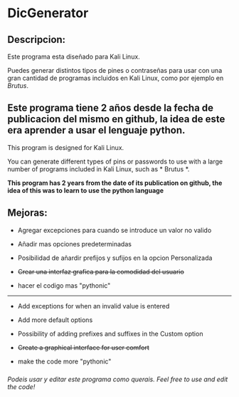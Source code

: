 # DicGenerator																		                                        		
## Descripcion: 		

Este programa esta diseñado para Kali Linux.

Puedes generar distintos tipos de pines o contraseñas para usar con una gran cantidad de programas incluidos en Kali Linux, como por ejemplo en *Brutus*.                     

Este programa tiene 2 años desde la fecha de publicacion del mismo en github, la idea de este era aprender a usar el lenguaje python.	   
------
This program is designed for Kali Linux.

You can generate different types of pins or passwords to use with a large number of programs included in Kali Linux, such as * Brutus *.

**This program has 2 years from the date of its publication on github, the idea of this was to learn to use the python language**

## Mejoras:	

+ Agregar excepciones para cuando se introduce un valor no valido

+ Añadir mas opciones predeterminadas

+ Posibilidad de añardir prefijos y sufijos en la opcion Personalizada

+ ~~Crear una interfaz grafica para la comodidad del usuario~~

+ hacer el codigo mas "pythonic"
------
+ Add exceptions for when an invalid value is entered

+ Add more default options

+ Possibility of adding prefixes and suffixes in the Custom option

+ ~~Create a graphical interface for user comfort~~

+ make the code more "pythonic"


###

*Podeis usar y editar este programa como querais.*
*Feel free to use and edit the code!*
